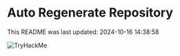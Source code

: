 # Auto Regenerate Repository

This README was last updated: 2024-10-16 14:38:58

 ![TryHackMe](https://tryhackme.com/badge/533634)
